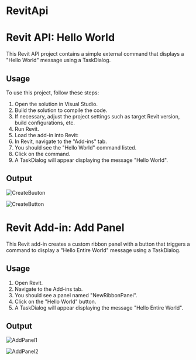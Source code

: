 # RevitApi

# Revit API: Hello World

This Revit API project contains a simple external command that displays a "Hello World" message using a TaskDialog.

## Usage

To use this project, follow these steps:

1. Open the solution in Visual Studio.
2. Build the solution to compile the code.
3. If necessary, adjust the project settings such as target Revit version, build configurations, etc.
4. Run Revit.
5. Load the add-in into Revit:
6. In Revit, navigate to the "Add-ins" tab.
7. You should see the "Hello World" command listed.
8. Click on the command.
9. A TaskDialog will appear displaying the message "Hello World".

## Output
![CreateBuuton](https://github.com/SonaliPatankar/RevitApi/assets/158050645/75c014a4-1231-4709-b43b-cfd0336b3846)


![CreateButton](https://github.com/SonaliPatankar/RevitApi/assets/158050645/20daffff-44f6-452d-9e46-06363f862885)


# Revit Add-in: Add Panel

This Revit add-in creates a custom ribbon panel with a button that triggers a command to display a "Hello Entire World" message using a TaskDialog.

## Usage

1. Open Revit.
2. Navigate to the Add-ins tab.
3. You should see a panel named "NewRibbonPanel".
4. Click on the "Hello World" button.
5. A TaskDialog will appear displaying the message "Hello Entire World".

## Output
![AddPanel1](https://github.com/SonaliPatankar/RevitApi/assets/158050645/f399fc25-18d9-4aa7-9a68-b9fead4308d3)


![AddPanel2](https://github.com/SonaliPatankar/RevitApi/assets/158050645/ea238ffd-5199-4467-b72b-08f9830b68e0)
